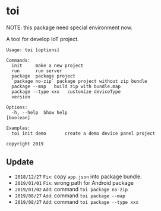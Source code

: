 # toi

NOTE: this package need special environment now.

A tool for develop IoT project.

```
Usage: toi [options]

Commands:
  init     make a new project
  run      run server
  package  package project
  `package no-zip` package project without zip bundle
  package --map   build zip with bundle.map
  package --type xxx   customize deviceType
  version

Options:
  -h, --help  Show help                                                [boolean]

Examples:
  toi init demo       create a demo device panel project

copyright 2019
```

## Update

* `2018/12/27` `Fix`: copy `app.json` into package bundle.
* `2019/01/01` `Fix`: wrong path for Android package
* `2019/01/02` `Add`: command `toi package no-zip`
* `2019/08/27` `Add`: command `toi package --map`
* `2019/08/27` `Add`: command `toi package --type xxx`
